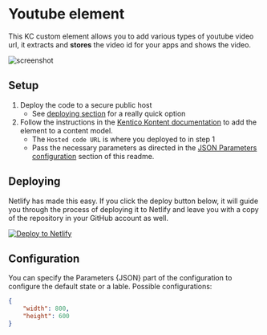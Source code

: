 # Youtube element

This KC custom element allows you to add various types of youtube video url, it extracts and __stores__ the video id for your apps and shows the video.

![screenshot](https://amend.cz/youtube/youtube2.png)

## Setup

1. Deploy the code to a secure public host
   - See [deploying section](#Deploying) for a really quick option
1. Follow the instructions in the [Kentico Kontent documentation](https://docs.kontent.ai/tutorials/develop-apps/integrate/integrating-your-own-content-editing-features#a-3--displaying-a-custom-element-in-kentico-kontent) to add the element to a content model.
   - The `Hosted code URL` is where you deployed to in step 1
   - Pass the necessary parameters as directed in the [JSON Parameters configuration](#json-parameters) section of this readme.

## Deploying

Netlify has made this easy. If you click the deploy button below, it will guide you through the process of deploying it to Netlify and leave you with a copy of the repository in your GitHub account as well.

[![Deploy to Netlify](https://www.netlify.com/img/deploy/button.svg)](https://app.netlify.com/start/deploy?repository=https://github.com/hzik/kc_youtube/youtube.html)

## Configuration

You can specify the Parameters {JSON} part of the configuration to configure the default state or a lable.
Possible configurations:

```json
{
    "width": 800,
    "height": 600
}
```
